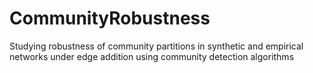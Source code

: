 # CommunityRobustness
Studying robustness of community partitions in synthetic and empirical networks under edge addition using community detection algorithms
